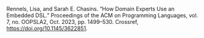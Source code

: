 Rennels, Lisa, and Sarah E. Chasins. “How Domain Experts Use an Embedded DSL.” Proceedings of the ACM on Programming Languages, vol. 7, no. OOPSLA2, Oct. 2023, pp. 1499–530. Crossref, <a href='https://doi.org/10.1145/3622851' target='_blank'>https://doi.org/10.1145/3622851</a>.